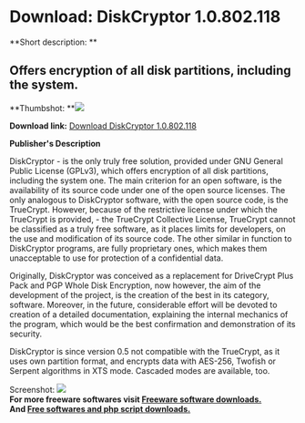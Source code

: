 # Download: DiskCryptor 1.0.802.118

**Short description: **

## Offers encryption of all disk partitions, including the system.

  
**Thumbshot: **![](http://www.freewarefiles.com/screenshot/diskcryptor_md.jpg)   
  
**Download link:** [Download DiskCryptor 1.0.802.118](http://freesoftwares.boysofts.com/DiskCryptor_program_47251.html)  
  

**Publisher's Description**  
  

DiskCryptor - is the only truly free solution, provided under GNU General
Public License (GPLv3), which offers encryption of all disk partitions,
including the system one. The main criterion for an open software, is the
availability of its source code under one of the open source licenses. The
only analogous to DiskCryptor software, with the open source code, is the
TrueCrypt. However, because of the restrictive license under which the
TrueCrypt is provided, - the TrueCrypt Collective License, TrueCrypt cannot be
classified as a truly free software, as it places limits for developers, on
the use and modification of its source code. The other similar in function to
DiskCryptor programs, are fully proprietary ones, which makes them
unacceptable to use for protection of a confidential data.

Originally, DiskCryptor was conceived as a replacement for DriveCrypt Plus
Pack and PGP Whole Disk Encryption, now however, the aim of the development of
the project, is the creation of the best in its category, software. Moreover,
in the future, considerable effort will be devoted to creation of a detailed
documentation, explaining the internal mechanics of the program, which would
be the best confirmation and demonstration of its security.

DiskCryptor is since version 0.5 not compatible with the TrueCrypt, as it uses
own partition format, and encrypts data with AES-256, Twofish or Serpent
algorithms in XTS mode. Cascaded modes are available, too.

  
  
Screenshot: ![](http://www.freewarefiles.com/screenshot/diskcryptor.jpg)  
**For more freeware softwares visit [Freeware software downloads.](http://freesoftwares.boysofts.com/)**   
**And [Free softwares and php script downloads.](http://www.boysofts.com/)**

